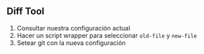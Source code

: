 ##  Diff Tool

1. Consultar nuestra configuración actual
2. Hacer un script wrapper para seleccionar `old-file` y `new-file`
3. Setear git con la nueva configuración
